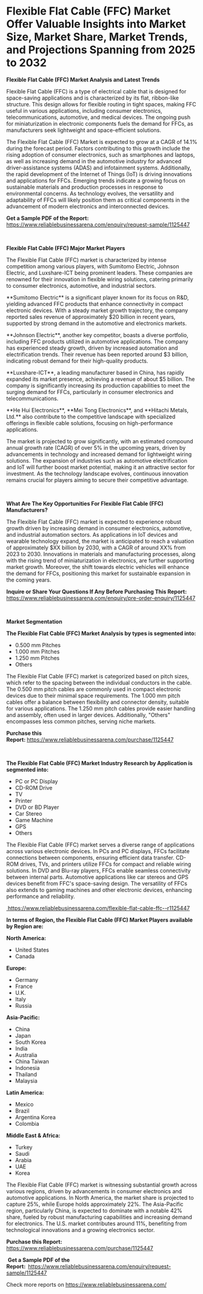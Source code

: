 <p><h1>Flexible Flat Cable (FFC) Market Offer Valuable Insights into Market Size, Market Share, Market Trends, and Projections Spanning from 2025 to 2032</h1></p><p><strong>Flexible Flat Cable (FFC) Market Analysis and Latest Trends</strong></p>
<p><p>Flexible Flat Cable (FFC) is a type of electrical cable that is designed for space-saving applications and is characterized by its flat, ribbon-like structure. This design allows for flexible routing in tight spaces, making FFC useful in various applications, including consumer electronics, telecommunications, automotive, and medical devices. The ongoing push for miniaturization in electronic components fuels the demand for FFCs, as manufacturers seek lightweight and space-efficient solutions.</p><p>The Flexible Flat Cable (FFC) Market is expected to grow at a CAGR of 14.1% during the forecast period. Factors contributing to this growth include the rising adoption of consumer electronics, such as smartphones and laptops, as well as increasing demand in the automotive industry for advanced driver-assistance systems (ADAS) and infotainment systems. Additionally, the rapid development of the Internet of Things (IoT) is driving innovations and applications for FFCs. Emerging trends indicate a growing focus on sustainable materials and production processes in response to environmental concerns. As technology evolves, the versatility and adaptability of FFCs will likely position them as critical components in the advancement of modern electronics and interconnected devices.</p></p>
<p><strong>Get a Sample PDF of the Report:&nbsp;</strong> <a href="https://www.reliablebusinessarena.com/enquiry/request-sample/1125447?utm_campaign=3008&utm_medium=2&utm_source=Github&utm_content=ia&utm_term=06042025&utm_id=flexible-flat-cable-ffc">https://www.reliablebusinessarena.com/enquiry/request-sample/1125447</a></p>
<p>&nbsp;</p>
<p><strong>Flexible Flat Cable (FFC) Major Market Players</strong></p>
<p><p>The Flexible Flat Cable (FFC) market is characterized by intense competition among various players, with Sumitomo Electric, Johnson Electric, and Luxshare-ICT being prominent leaders. These companies are renowned for their innovation in flexible wiring solutions, catering primarily to consumer electronics, automotive, and industrial sectors.</p><p>**Sumitomo Electric** is a significant player known for its focus on R&D, yielding advanced FFC products that enhance connectivity in compact electronic devices. With a steady market growth trajectory, the company reported sales revenue of approximately $20 billion in recent years, supported by strong demand in the automotive and electronics markets.</p><p>**Johnson Electric**, another key competitor, boasts a diverse portfolio, including FFC products utilized in automotive applications. The company has experienced steady growth, driven by increased automation and electrification trends. Their revenue has been reported around $3 billion, indicating robust demand for their high-quality products.</p><p>**Luxshare-ICT**, a leading manufacturer based in China, has rapidly expanded its market presence, achieving a revenue of about $5 billion. The company is significantly increasing its production capabilities to meet the surging demand for FFCs, particularly in consumer electronics and telecommunications.</p><p>**He Hui Electronics**, **Mei Tong Electronics**, and **Hitachi Metals, Ltd.** also contribute to the competitive landscape with specialized offerings in flexible cable solutions, focusing on high-performance applications.</p><p>The market is projected to grow significantly, with an estimated compound annual growth rate (CAGR) of over 5% in the upcoming years, driven by advancements in technology and increased demand for lightweight wiring solutions. The expansion of industries such as automotive electrification and IoT will further boost market potential, making it an attractive sector for investment. As the technology landscape evolves, continuous innovation remains crucial for players aiming to secure their competitive advantage.</p></p>
<p>&nbsp;</p>
<p><strong>What Are The Key Opportunities For Flexible Flat Cable (FFC) Manufacturers?</strong></p>
<p><p>The Flexible Flat Cable (FFC) market is expected to experience robust growth driven by increasing demand in consumer electronics, automotive, and industrial automation sectors. As applications in IoT devices and wearable technology expand, the market is anticipated to reach a valuation of approximately $XX billion by 2030, with a CAGR of around XX% from 2023 to 2030. Innovations in materials and manufacturing processes, along with the rising trend of miniaturization in electronics, are further supporting market growth. Moreover, the shift towards electric vehicles will enhance the demand for FFCs, positioning this market for sustainable expansion in the coming years.</p></p>
<p><strong>Inquire or Share Your Questions If Any Before Purchasing This Report:</strong> <a href="https://www.reliablebusinessarena.com/enquiry/pre-order-enquiry/1125447?utm_campaign=3008&utm_medium=2&utm_source=Github&utm_content=ia&utm_term=06042025&utm_id=flexible-flat-cable-ffc">https://www.reliablebusinessarena.com/enquiry/pre-order-enquiry/1125447</a></p>
<p>&nbsp;</p>
<p><strong>Market Segmentation</strong></p>
<p><strong>The Flexible Flat Cable (FFC) Market Analysis by types is segmented into:</strong></p>
<p><ul><li>0.500 mm Pitches</li><li>1.000 mm Pitches</li><li>1.250 mm Pitches</li><li>Others</li></ul></p>
<p><p>The Flexible Flat Cable (FFC) market is categorized based on pitch sizes, which refer to the spacing between the individual conductors in the cable. The 0.500 mm pitch cables are commonly used in compact electronic devices due to their minimal space requirements. The 1.000 mm pitch cables offer a balance between flexibility and connector density, suitable for various applications. The 1.250 mm pitch cables provide easier handling and assembly, often used in larger devices. Additionally, "Others" encompasses less common pitches, serving niche markets.</p></p>
<p><strong>Purchase this Report:&nbsp;</strong><a href="https://www.reliablebusinessarena.com/purchase/1125447?utm_campaign=3008&utm_medium=2&utm_source=Github&utm_content=ia&utm_term=06042025&utm_id=flexible-flat-cable-ffc">https://www.reliablebusinessarena.com/purchase/1125447</a></p>
<p>&nbsp;</p>
<p><strong>The Flexible Flat Cable (FFC) Market Industry Research by Application is segmented into:</strong></p>
<p><ul><li>PC or PC Display</li><li>CD-ROM Drive</li><li>TV</li><li>Printer</li><li>DVD or BD Player</li><li>Car Stereo</li><li>Game Machine</li><li>GPS</li><li>Others</li></ul></p>
<p><p>The Flexible Flat Cable (FFC) market serves a diverse range of applications across various electronic devices. In PCs and PC displays, FFCs facilitate connections between components, ensuring efficient data transfer. CD-ROM drives, TVs, and printers utilize FFCs for compact and reliable wiring solutions. In DVD and Blu-ray players, FFCs enable seamless connectivity between internal parts. Automotive applications like car stereos and GPS devices benefit from FFC's space-saving design. The versatility of FFCs also extends to gaming machines and other electronic devices, enhancing performance and reliability.</p></p>
<p><a href="https://www.reliablebusinessarena.com/flexible-flat-cable-ffc--r1125447?utm_campaign=3008&utm_medium=2&utm_source=Github&utm_content=ia&utm_term=06042025&utm_id=flexible-flat-cable-ffc">&nbsp;https://www.reliablebusinessarena.com/flexible-flat-cable-ffc--r1125447</a></p>
<p><strong>In terms of Region, the Flexible Flat Cable (FFC) Market Players available by Region are:</strong></p>
<p>
    <p> <strong> North America: </strong>
        <ul>
            <li>United States</li>
            <li>Canada</li>
        </ul>
        </p> 
    <p> <strong> Europe: </strong>
        <ul>
            <li>Germany</li>
            <li>France</li>
            <li>U.K.</li>
            <li>Italy</li>
            <li>Russia</li>
        </ul>
        </p> 
    <p> <strong> Asia-Pacific: </strong>
        <ul>
            <li>China</li>
            <li>Japan</li>
            <li>South Korea</li>
            <li>India</li>
            <li>Australia</li>
            <li>China Taiwan</li>
            <li>Indonesia</li>
            <li>Thailand</li>
            <li>Malaysia</li>
        </ul>
        </p> 
    <p> <strong> Latin America: </strong>
        <ul>
            <li>Mexico</li>
            <li>Brazil</li>
            <li>Argentina Korea</li>
            <li>Colombia</li>
        </ul>
        </p> 
    <p> <strong> Middle East & Africa: </strong>
        <ul>
            <li>Turkey</li>
            <li>Saudi</li>
            <li>Arabia</li>
            <li>UAE</li>
            <li>Korea</li>
        </ul>
    </p>
    </p>
<p><p>The Flexible Flat Cable (FFC) market is witnessing substantial growth across various regions, driven by advancements in consumer electronics and automotive applications. In North America, the market share is projected to capture 25%, while Europe holds approximately 22%. The Asia-Pacific region, particularly China, is expected to dominate with a notable 42% share, fueled by robust manufacturing capabilities and increasing demand for electronics. The U.S. market contributes around 11%, benefiting from technological innovations and a growing electronics sector.</p></p>
<p><strong>Purchase this Report: </strong><a href="https://www.reliablebusinessarena.com/purchase/1125447?utm_campaign=3008&utm_medium=2&utm_source=Github&utm_content=ia&utm_term=06042025&utm_id=flexible-flat-cable-ffc">https://www.reliablebusinessarena.com/purchase/1125447</a></p>
<p>&nbsp;<strong>Get a Sample PDF of the Report:&nbsp;&nbsp;</strong><a href="https://www.reliablebusinessarena.com/enquiry/request-sample/1125447?utm_campaign=3008&utm_medium=2&utm_source=Github&utm_content=ia&utm_term=06042025&utm_id=flexible-flat-cable-ffc">https://www.reliablebusinessarena.com/enquiry/request-sample/1125447</a></p>
<p><strong></strong></p>
<p>Check more reports on <a href="https://www.reliablebusinessarena.com/?utm_campaign=3008&utm_medium=2&utm_source=Github&utm_content=ia&utm_term=06042025&utm_id=flexible-flat-cable-ffc">https://www.reliablebusinessarena.com/</a></p>